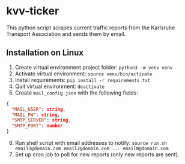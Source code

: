 # kvv-ticker

This python script scrapes current traffic reports from the Karlsruhe Transport Association and sends them by email.

## Installation on Linux
1. Create virtual environment project folder: `python3 -m venv venv`
2. Activate virtual environment: `source venv/bin/activate`
3. Install requirements: `pip install -r requirements.txt`
4. Quit virtual environment: `deactivate`
5. Create `mail_config.json` with the following fields: 
```json
{
  "MAIL_USER": string,
  "MAIL_PW": string,
  "SMTP_SERVER": string,
  "SMTP_PORT": number
}
```
6. Run shell script with email addresses to notify: `source run.sh email1@domain.com email2@domain.com ... emailN@domain.com`
7. Set up cron job to poll for new reports (only new reports are sent).
